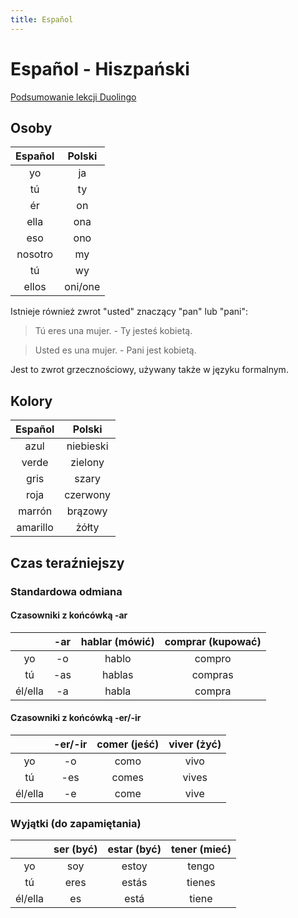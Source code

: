 ```yaml
---
title: Español
---
```


# Español - Hiszpański

[Podsumowanie lekcji Duolingo](duolingo)

## Osoby

| Español | Polski  |
| :-----: | :-----: |
|   yo    |   ja    |
|   tú    |   ty    |
|   ér    |   on    |
|  ella   |   ona   |
|   eso   |   ono   |
| nosotro |   my    |
|   tú    |   wy    |
|  ellos  | oni/one |

Istnieje również zwrot "usted" znaczący "pan" lub "pani":

> Tú eres una mujer. - Ty jesteś kobietą.

> Usted es una mujer. - Pani jest kobietą.

Jest to zwrot grzecznościowy, używany także w języku formalnym.

## Kolory

| Español  |  Polski   |
| :------: | :-------: |
|   azul   | niebieski |
|  verde   |  zielony  |
|   gris   |   szary   |
|   roja   | czerwony  |
|  marrón  |  brązowy  |
| amarillo |   żółty   |

## Czas teraźniejszy

### Standardowa odmiana

#### Czasowniki z końcówką -ar

|         | -ar | hablar (mówić) | comprar (kupować) |
| :-----: | :-: | :------------: | :---------------: |
|   yo    | -o  |     hablo      |      compro       |
|   tú    | -as |     hablas     |      compras      |
| él/ella | -a  |     habla      |      compra       |

#### Czasowniki z końcówką -er/-ir

|         | -er/-ir | comer (jeść) | viver (żyć) |
| :-----: | :-----: | :----------: | :---------: |
|   yo    |   -o    |     como     |    vivo     |
|   tú    |   -es   |    comes     |    vives    |
| él/ella |   -e    |     come     |    vive     |

### Wyjątki (do zapamiętania)

|         | ser (być) | estar (być) | tener (mieć) |
| :-----: | :-------: | :---------: | :----------: |
|   yo    |    soy    |    estoy    |    tengo     |
|   tú    |   eres    |    estás    |    tienes    |
| él/ella |    es     |    está     |    tiene     |
